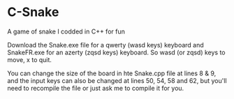 # C-Snake
A game of snake I codded in C++ for fun

Download the Snake.exe file for a qwerty (wasd keys) keyboard and SnakeFR.exe for an azerty (zqsd keys) keyboard.
So wasd (or zqsd) keys to move, x to quit.

You can change the size of the board in hte Snake.cpp file at lines 8 & 9,
and the input keys can also be changed at lines 50, 54, 58 and 62,
but you'll need to recompile the file or just ask me to compile it for you.

